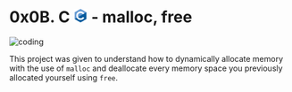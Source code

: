 # 0x0B. C <img src="https://github.com/devicons/devicon/blob/master/icons/c/c-original.svg" width="25" height="25" /> - malloc, free

<img src="https://media4.giphy.com/media/WFZvB7VIXBgiz3oDXE/giphy.gif?cid=6c09b9525e85c45cd9dd2ced9a14ea8edb999312069ab7f2&rid=giphy.gif&ct=s" alt="coding" />

This project was given to understand how to dynamically allocate memory with the use of `malloc` and deallocate every memory space you previously allocated yourself using `free`.
